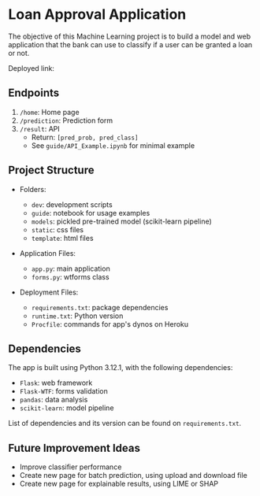 # Loan Approval Application
The objective of this Machine Learning project is to build a model and web application that the bank can use to classify if a user can be granted a loan or not.

Deployed link: 



## Endpoints

1. `/home`: Home page
2. `/prediction`: Prediction form
3. `/result`: API
    - Return: `[pred_prob, pred_class]`
    - See `guide/API_Example.ipynb` for minimal example

## Project Structure

- Folders:
    - `dev`: development scripts
    - `guide`: notebook for usage examples
    - `models`: pickled pre-trained model (scikit-learn pipeline)
    - `static`: css files
    - `template`: html files

- Application Files:
    - `app.py`: main application
    - `forms.py`: wtforms class

- Deployment Files:
    - `requirements.txt`: package dependencies
    - `runtime.txt`: Python version
    - `Procfile`: commands for app's dynos on Heroku

## Dependencies

The app is built using Python 3.12.1, with the following dependencies:

- `Flask`: web framework
- `Flask-WTF`: forms validation
- `pandas`: data analysis
- `scikit-learn`: model pipeline


List of dependencies and its version can be found on `requirements.txt`.

## Future Improvement Ideas

- Improve classifier performance
- Create new page for batch prediction, using upload and download file
- Create new page for explainable results, using LIME or SHAP
